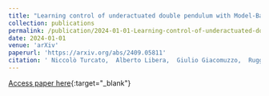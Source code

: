 ```yaml
---
title: "Learning control of underactuated double pendulum with Model-Based Reinforcement Learning"
collection: publications
permalink: /publication/2024-01-01-Learning-control-of-underactuated-double-pendulum-with-Model-Based-Reinforcement-Learning
date: 2024-01-01
venue: 'arXiv'
paperurl: 'https://arxiv.org/abs/2409.05811'
citation: ' Niccolò Turcato,  Alberto Libera,  Giulio Giacomuzzo,  Ruggero Carli,  Diego Romeres, &quot;Learning control of underactuated double pendulum with Model-Based Reinforcement Learning.&quot; arXiv, 2024.'
---
```

[Access paper here](https://arxiv.org/abs/2409.05811){:target="_blank"}
